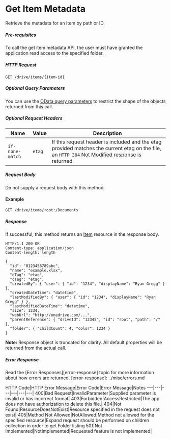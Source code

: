 ﻿# Get Item Metadata

Retrieve the metadata for an Item by path or ID.

##### Pre-requisites
To call the get item metadata API, the user must have granted the application
read access to the specified folder.

##### HTTP Request

```
GET /drive/items/{item-id}
```

##### Optional Query Parameters

You can use the [OData query parameters][odata-parameters] to restrict
the shape of the objects returned from this call.

##### Optional Request Headers

Name            | Value  | Description
--------------- | ------ | -----------
`if-none-match` | `etag` | If this request header is included and the etag provided matches the current etag on the file, an `HTTP 304` Not Modified response is returned.

##### Request Body
Do not supply a request body with this method.

#### Example

<!-- { "blockType": "request", "name": "get-documents-folder" } -->
```
GET /drive/items/root:/Documents
```

##### Response

If successful, this method returns an [Item][item-resource] resource in
the response body.

<!-- { "blockType": "response", "@odata.type": "oneDrive.item" } -->
```http
HTTP/1.1 200 OK
Content-type: application/json
Content-length: length

{
  "id": "0123456789abc",
  "name": "example.xlsx",
  "eTag": "etag",
  "cTag": "etag",
  "createdBy": { "user": { "id": "1234", "displayName": "Ryan Gregg" } },
  "createdDateTime": "datetime",
  "lastModifiedBy": { "user": { "id": "1234", "displayName": "Ryan Gregg" } },
  "lastModifiedDateTime": "datetime",
  "size": 1234,
  "webUrl": "http://onedrive.com/...",
  "parentReference": { "driveId": "12345", "id": "root", "path": "/" },
  "folder": { "childCount": 4, "color": 1234 }
}
```

**Note:** Response object is truncated for clarity. All default properties will be returned from the actual call.

##### Error Response

Read the [Error Responses][error-response] topic for more information about
how errors are returned.
[error-response]: ../misc/errors.md

HTTP Code|HTTP Error Message|Error Code|Error Message|Notes
---|---|---|---|---|---|
400|Bad Request|InvalidParameter|Supplied parameter is invalid or has incorrect format|
403|Forbidden|AccessRestricted|The app does not have authorization to delete this file.|
404|Not Found|ResourceDoesNotExist|Resource specified in the request does not exist|
405|Method Not Allowed|NotAllowed|Method not allowed for the specified resource|Expand request should be performed on children collection in order to get Folder listing
501|Not Implemented|NotImplemented|Requested feature is not implemented|

[odata-parameters]: ../odata/optional-query-parameters.md
[item-resource]: ../resources/item.md
